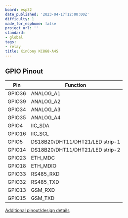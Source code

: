 ```yaml
---
board: esp32
date_published: '2023-04-17T12:00:00Z'
difficulty: 1
made_for_esphome: false
project_url: ''
standard:
- global
tags:
- relay
title: KinCony KC868-A4S
---
```


## GPIO Pinout

| Pin    | Function                           |
| ------ | ---------------------------------- |
| GPIO36 | ANALOG_A1                          |
| GPIO39 | ANALOG_A2                          |
| GPIO34 | ANALOG_A3                          |
| GPIO35 | ANALOG_A4                          |
| GPIO4  | IIC_SDA                            |
| GPIO16 | IIC_SCL                            |
| GPIO5  | DS18B20/DHT11/DHT21/LED strip-1    |
| GPIO14 | DS18B20/DHT11/DHT21/LED strip-2    |
| GPIO23 | ETH_MDC                            |
| GPIO18 | ETH_MDIO                           |
| GPIO33 | RS485_RXD                          |
| GPIO32 | RS485_TXD                          |
| GPIO13 | GSM_RXD                            |
| GPIO15 | GSM_TXD                            |
[Additional pinout/design details](https://www.kincony.com/forum/forumdisplay.php?fid=41)